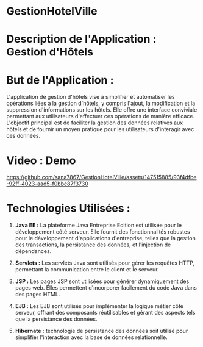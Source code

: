 # GestionHotelVille
# Description de l'Application : Gestion d'Hôtels

# But de l'Application :

L'application de gestion d'hôtels vise à simplifier et automatiser les opérations liées à la gestion d'hôtels, y compris l'ajout, la modification et la suppression d'informations sur les hôtels. Elle offre une interface conviviale permettant aux utilisateurs d'effectuer ces opérations de manière efficace. L'objectif principal est de faciliter la gestion des données relatives aux hôtels et de fournir un moyen pratique pour les utilisateurs d'interagir avec ces données.

# Video : Demo

https://github.com/sana7867/GestionHotelVille/assets/147515885/93f4dfbe-92ff-4023-aad5-f0bbc87f3730


# Technologies Utilisées :

1. **Java EE :** La plateforme Java Entreprise Edition est utilisée pour le développement côté serveur. Elle fournit des fonctionnalités robustes pour le développement d'applications d'entreprise, telles que la gestion des transactions, la persistance des données, et l'injection de dépendances.

2. **Servlets :** Les servlets Java sont utilisés pour gérer les requêtes HTTP, permettant la communication entre le client et le serveur.

3. **JSP :** Les pages JSP sont utilisées pour générer dynamiquement des pages web. Elles permettent d'incorporer facilement du code Java dans des pages HTML.

4. **EJB :** Les EJB sont utilisés pour implémenter la logique métier côté serveur, offrant des composants réutilisables et gérant des aspects tels que la persistance des données.

5. **Hibernate :** technologie de persistance des données soit utilisé pour simplifier l'interaction avec la base de données relationnelle.



 
